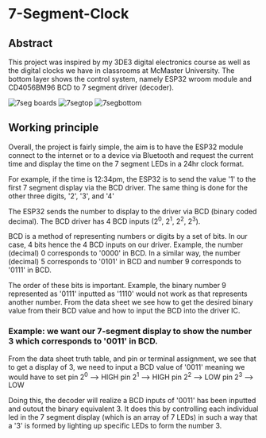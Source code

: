 # 7-Segment-Clock

## Abstract
This project was inspired by my 3DE3 digital electronics course as well as the digital clocks we have in classrooms at McMaster University. The bottom layer shows the control system, namely ESP32 wroom module and CD4056BM96 BCD to 7 segment driver (decoder).

![7seg boards](https://user-images.githubusercontent.com/78376139/207985339-6dba03bb-c26b-4836-a15a-96e45c67e9c9.png)
![7segtop](https://user-images.githubusercontent.com/78376139/207985349-215cbd8a-2cc8-4b1e-9181-63be78ce538a.png)
![7segbottom](https://user-images.githubusercontent.com/78376139/207985354-fe20d606-debe-4ffd-baa6-408211aae561.png)


## Working principle 
Overall, the project is fairly simple, the aim is to have the ESP32 module connect to the internet or to a device via Bluetooth and request the current time and display the time on the 7 segment LEDs in a 24hr clock format.

For example, if the time is 12:34pm, the ESP32 is to send the value '1' to the first 7 segment display via the BCD driver. The same thing is done for the other three digits, '2', '3', and '4'

The ESP32 sends the number to display to the driver via BCD (binary coded decimal). The BCD driver has 4 BCD inputs (2<sup>0</sup>, 2<sup>1</sup>, 2<sup>2</sup>, 2<sup>3</sup>).

BCD is a method of representing numbers or digits by a set of bits. In our case, 4 bits hence the 4 BCD inputs on our driver. 
Example, the number (decimal) 0 corresponds to '0000' in BCD. In a similar way, the number (decimal) 5 corresponds to '0101' in BCD and number 9 corresponds to '0111' in BCD.

The order of these bits is important. Example, the binary number 9 represented as '0111' inputted as '1110' would not work as that represents another number. From the data sheet we see how to get the desired binary value from their BCD value and how to input the BCD into the driver IC. 

### Example: we want our 7-segment display to show the number 3 which corresponds to '0011' in BCD.
From the data sheet truth table, and pin or terminal assignment, we see that to get a display of 3, we need to input a BCD value of '0011' meaning we would have to set
pin 2<sup>0</sup> --> HIGH
pin 2<sup>1</sup> --> HIGH
pin 2<sup>2</sup> --> LOW
pin 2<sup>3</sup> --> LOW

Doing this, the decoder will realize a BCD inputs of '0011' has been inputted and outout the binary equivalent 3. It does this by controlling each individual led in the 7 segment display (which is an array of 7 LEDs) in such a way that a '3' is formed by lighting up specific LEDs to form the number 3.



